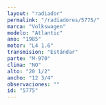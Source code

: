 ```yaml
---
layout: "radiador"
permalink: "/radiadores/5775/"
marca: "Volkswagen"
modelo: "Atlantic"
ano: "1985"
motor: "L4 1.6"
transmision: "Estándar"
parte: "M-970"
clima: "NO"
alto: "20 1/2"
ancho: "12 3/4"
observaciones: ""
id: "5775"
---
```


